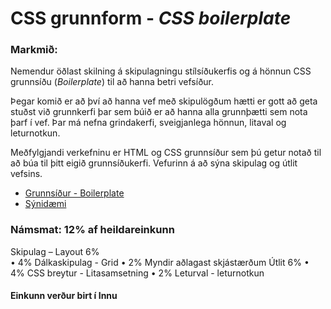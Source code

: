 # CSS grunnform - _CSS boilerplate_

### Markmið:
Nemendur öðlast skilning á skipulagningu stílsíðukerfis og á hönnun CSS grunnsíðu (_Boilerplate_)  til að hanna betri vefsíður.

Þegar komið er að því að hanna vef með skipulögðum hætti er gott að geta stuðst við grunnkerfi þar sem búið er að hanna alla grunnþætti sem nota þarf í vef. Þar má nefna grindakerfi, sveigjanlega hönnun, litaval og leturnotkun. 

Meðfylgjandi verkefninu er HTML og CSS grunnsíður sem þú getur notað til að búa til þitt eigið grunnsíðukerfi. Vefurinn á að sýna skipulag og útlit vefsins. 

* [Grunnsíður - Boilerplate](Námsefni-2/)
* [Sýnidæmi](https://vefhonnun.github.io/Synidaemi/verkefni-2/)

### Námsmat:  12% af heildareinkunn

Skipulag – Layout			6%	
•	4% Dálkaskipulag - Grid 
•	2% Myndir aðlagast skjástærðum
Útlit					6%
•	4% CSS breytur - Litasamsetning
•	2% Leturval - leturnotkun	

#### Einkunn verður birt í Innu
